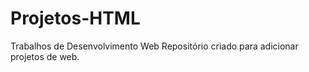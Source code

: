 # Projetos-HTML
Trabalhos de Desenvolvimento Web
Repositório criado para adicionar projetos de web.
